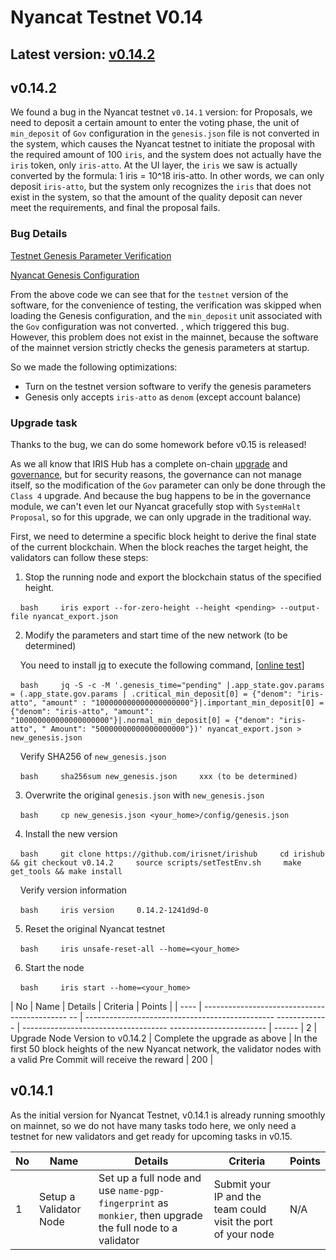 # Nyancat Testnet V0.14

## Latest version: [v0.14.2](https://github.com/irisnet/irishub/releases/tag/v0.14.2)

## v0.14.2

We found a bug in the Nyancat testnet `v0.14.1` version: for Proposals, we need to deposit a certain amount to enter the voting phase, the unit of `min_deposit` of `Gov` configuration in the `genesis.json` file is not converted in the system, which causes the Nyancat testnet to initiate the proposal with the required amount of 100 `iris`, and the system does not actually have the `iris` token, only `iris-atto`. At the UI layer, the `iris` we saw is actually converted by the formula: 1 iris = 10^18 iris-atto. In other words, we can only deposit `iris-atto`, but the system only recognizes the `iris` that does not exist in the system, so that the amount of the quality deposit can never meet the requirements, and final the proposal fails.

### Bug Details

[Testnet Genesis Parameter Verification](https://github.com/irisnet/irishub/blob/v0.14.1/modules/gov/params.go#L362)

[Nyancat Genesis Configuration](../config/genesis.json#L90)

From the above code we can see that for the `testnet` version of the software, for the convenience of testing, the verification was skipped when loading the Genesis configuration, and the `min_deposit` unit associated with the `Gov` configuration was not converted. , which triggered this bug. However, this problem does not exist in the mainnet, because the software of the mainnet version strictly checks the genesis parameters at startup.

So we made the following optimizations:

- Turn on the testnet version software to verify the genesis parameters
- Genesis only accepts `iris-atto` as `denom` (except account balance)

### Upgrade task

Thanks to the bug, we can do some homework before v0.15 is released!

As we all know that IRIS Hub has a complete on-chain [upgrade](https://www.irisnet.org/docs/features/upgrade.html) and [governance](https://www.irisnet.org/docs/features/governance.html), but for security reasons, the governance can not manage itself, so the modification of the `Gov` parameter can only be done through the `Class 4` upgrade. And because the bug happens to be in the governance module, we can't even let our Nyancat gracefully stop with `SystemHalt Proposal`, so for this upgrade, we can only upgrade in the traditional way.

First, we need to determine a specific block height to derive the final state of the current blockchain. When the block reaches the target height, the validators can follow these steps:

1. Stop the running node and export the blockchain status of the specified height.

    ```bash
    iris export --for-zero-height --height <pending> --output-file nyancat_export.json
    ```

2. Modify the parameters and start time of the new network (to be determined)

    You need to install [jq](https://stedolan.github.io/jq/) to execute the following command, [[online test](https://jqplay.org/s/9QSR4xq_TX)]

    ```bash
    jq -S -c -M '.genesis_time="pending" |.app_state.gov.params = (.app_state.gov.params | .critical_min_deposit[0] = {"denom": "iris-atto", "amount" : "100000000000000000000"}|.important_min_deposit[0] = {"denom": "iris-atto", "amount": "100000000000000000000"}|.normal_min_deposit[0] = {"denom": "iris-atto", " Amount": "50000000000000000000"})' nyancat_export.json > new_genesis.json
    ```

    Verify SHA256 of `new_genesis.json`

    ```bash
    sha256sum new_genesis.json
    xxx (to be determined)
    ```

3. Overwrite the original `genesis.json` with `new_genesis.json`

    ```bash
    cp new_genesis.json <your_home>/config/genesis.json
    ```

4. Install the new version

    ```bash
    git clone https://github.com/irisnet/irishub
    cd irishub && git checkout v0.14.2
    source scripts/setTestEnv.sh
    make get_tools && make install
    ```

    Verify version information

    ```bash
    iris version
    0.14.2-1241d9d-0
    ```

5. Reset the original Nyancat testnet

    ```bash
    iris unsafe-reset-all --home=<your_home>
    ```

6. Start the node

    ```bash
    iris start --home=<your_home>
    ```

| No | Name | Details | Criteria | Points |
| ---- | -------------------------------------------- -- | ----------------------------------------------- ------------- | ------------------------------------ ------------------------ | ------ |
2 | Upgrade Node Version to v0.14.2 | Complete the upgrade as above | In the first 50 block heights of the new Nyancat network, the validator nodes with a valid Pre Commit will receive the reward | 200 |

## v0.14.1

As the initial version for Nyancat Testnet, v0.14.1 is already running smoothly on mainnet, so we do not have many tasks todo here, we only need a testnet for new validators and get ready for upcoming tasks in v0.15.

| No   | Name                                           | Details                                                      | Criteria                                                     | Points |
| ---- | ---------------------------------------------- | ------------------------------------------------------------ | ------------------------------------------------------------ | ------ |
| 1    | Setup a Validator Node                         | Set up a full node and use `name-pgp-fingerprint` as `monkier`, then upgrade the full node to a validator | Submit your IP and the team could visit the port of your node | N/A    |
